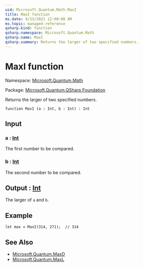 ```yaml
---
uid: Microsoft.Quantum.Math.MaxI
title: MaxI function
ms.date: 9/23/2021 12:00:00 AM
ms.topic: managed-reference
qsharp.kind: function
qsharp.namespace: Microsoft.Quantum.Math
qsharp.name: MaxI
qsharp.summary: Returns the larger of two specified numbers.
---
```


# MaxI function

Namespace: [Microsoft.Quantum.Math](xref:Microsoft.Quantum.Math)

Package: [Microsoft.Quantum.QSharp.Foundation](https://nuget.org/packages/Microsoft.Quantum.QSharp.Foundation)


Returns the larger of two specified numbers.

```qsharp
function MaxI (a : Int, b : Int) : Int
```


## Input

### a : [Int](xref:microsoft.quantum.qsharp.valueliterals#int-literals)

The first number to be compared.


### b : [Int](xref:microsoft.quantum.qsharp.valueliterals#int-literals)

The second number to be compared.



## Output : [Int](xref:microsoft.quantum.qsharp.valueliterals#int-literals)

The larger of `a` and `b`.

## Example

```qsharplet max = MaxI(314, 271);  // 314```

## See Also

- [Microsoft.Quantum.MaxD](xref:Microsoft.Quantum.MaxD)
- [Microsoft.Quantum.MaxL](xref:Microsoft.Quantum.MaxL)